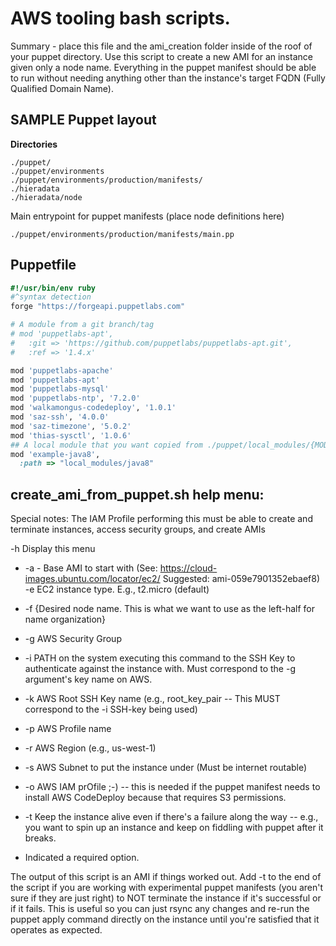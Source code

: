 # AWS tooling bash scripts.

Summary - place this file and the ami_creation folder inside of the roof of your puppet directory. 
Use this script to create a new AMI for an instance given only a node name. 
Everything in the puppet manifest should be able to run without needing anything other than the instance's target FQDN (Fully Qualified Domain Name).

## SAMPLE Puppet layout

**Directories**
```
./puppet/
./puppet/environments
./puppet/environments/production/manifests/
./hieradata
./hieradata/node
```

Main entrypoint for puppet manifests (place node definitions here)
```
./puppet/environments/production/manifests/main.pp
```
## Puppetfile ##
```Ruby
#!/usr/bin/env ruby
#^syntax detection
forge "https://forgeapi.puppetlabs.com"

# A module from a git branch/tag
# mod 'puppetlabs-apt',
#   :git => 'https://github.com/puppetlabs/puppetlabs-apt.git',
#   :ref => '1.4.x'

mod 'puppetlabs-apache'
mod 'puppetlabs-apt'
mod 'puppetlabs-mysql'
mod 'puppetlabs-ntp', '7.2.0'
mod 'walkamongus-codedeploy', '1.0.1'
mod 'saz-ssh', '4.0.0'
mod 'saz-timezone', '5.0.2'
mod 'thias-sysctl', '1.0.6'
## A local module that you want copied from ./puppet/local_modules/{MODULE_NAME} into ./puppet/modules/{MODULE_NAME}
mod 'example-java8',
  :path => "local_modules/java8"
```


## create_ami_from_puppet.sh help menu:
Special notes: The IAM Profile performing this must be able to create and terminate instances, access security groups, and create AMIs

-h Display this menu
* -a - Base AMI to start with (See: https://cloud-images.ubuntu.com/locator/ec2/  Suggested: ami-059e7901352ebaef8)
  -e EC2 instance type. E.g., t2.micro (default)
* -f {Desired node name. This is what we want to use as the left-half for name organization}
* -g AWS Security Group
* -i PATH on the system executing this command to the SSH Key to authenticate against the instance with. Must correspond to the -g argument's key name on AWS.
* -k AWS Root SSH Key name (e.g., root_key_pair -- This MUST correspond to the -i SSH-key being used)
* -p AWS Profile name
* -r AWS Region (e.g., us-west-1)
* -s AWS Subnet to put the instance under (Must be internet routable)
* -o AWS IAM prOfile ;-) -- this is needed if the puppet manifest needs to install AWS CodeDeploy  because that requires S3 permissions.
* -t Keep the instance alive even if there's a failure along the way -- e.g., you want to spin up an instance and keep on fiddling with puppet after it breaks.

* Indicated a required option.



The output of this script is an AMI if things worked out. 
Add -t to the end of the script if you are working with experimental puppet manifests (you aren't sure if they are just right) to NOT terminate the instance if it's successful or if it fails. 
This is useful so you can just rsync any changes and re-run the puppet apply command directly on the instance until you're satisfied that it operates as expected.


